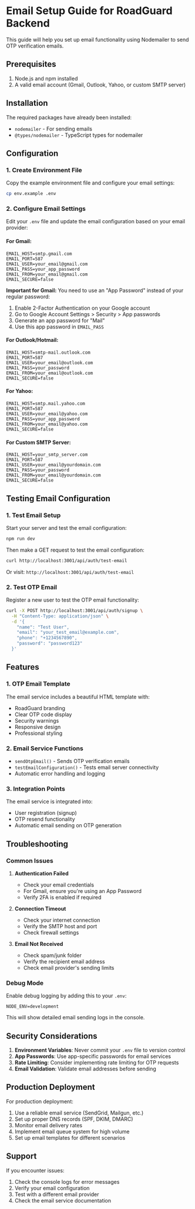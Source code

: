 # Email Setup Guide for RoadGuard Backend

This guide will help you set up email functionality using Nodemailer to send OTP verification emails.

## Prerequisites

1. Node.js and npm installed
2. A valid email account (Gmail, Outlook, Yahoo, or custom SMTP server)

## Installation

The required packages have already been installed:
- `nodemailer` - For sending emails
- `@types/nodemailer` - TypeScript types for nodemailer

## Configuration

### 1. Create Environment File

Copy the example environment file and configure your email settings:

```bash
cp env.example .env
```

### 2. Configure Email Settings

Edit your `.env` file and update the email configuration based on your email provider:

#### For Gmail:
```env
EMAIL_HOST=smtp.gmail.com
EMAIL_PORT=587
EMAIL_USER=your_email@gmail.com
EMAIL_PASS=your_app_password
EMAIL_FROM=your_email@gmail.com
EMAIL_SECURE=false
```

**Important for Gmail:** You need to use an "App Password" instead of your regular password:
1. Enable 2-Factor Authentication on your Google account
2. Go to Google Account Settings > Security > App passwords
3. Generate an app password for "Mail"
4. Use this app password in `EMAIL_PASS`

#### For Outlook/Hotmail:
```env
EMAIL_HOST=smtp-mail.outlook.com
EMAIL_PORT=587
EMAIL_USER=your_email@outlook.com
EMAIL_PASS=your_password
EMAIL_FROM=your_email@outlook.com
EMAIL_SECURE=false
```

#### For Yahoo:
```env
EMAIL_HOST=smtp.mail.yahoo.com
EMAIL_PORT=587
EMAIL_USER=your_email@yahoo.com
EMAIL_PASS=your_app_password
EMAIL_FROM=your_email@yahoo.com
EMAIL_SECURE=false
```

#### For Custom SMTP Server:
```env
EMAIL_HOST=your_smtp_server.com
EMAIL_PORT=587
EMAIL_USER=your_email@yourdomain.com
EMAIL_PASS=your_password
EMAIL_FROM=your_email@yourdomain.com
EMAIL_SECURE=false
```

## Testing Email Configuration

### 1. Test Email Setup

Start your server and test the email configuration:

```bash
npm run dev
```

Then make a GET request to test the email configuration:

```bash
curl http://localhost:3001/api/auth/test-email
```

Or visit: `http://localhost:3001/api/auth/test-email`

### 2. Test OTP Email

Register a new user to test the OTP email functionality:

```bash
curl -X POST http://localhost:3001/api/auth/signup \
  -H "Content-Type: application/json" \
  -d '{
    "name": "Test User",
    "email": "your_test_email@example.com",
    "phone": "+1234567890",
    "password": "password123"
  }'
```

## Features

### 1. OTP Email Template

The email service includes a beautiful HTML template with:
- RoadGuard branding
- Clear OTP code display
- Security warnings
- Responsive design
- Professional styling

### 2. Email Service Functions

- `sendOtpEmail()` - Sends OTP verification emails
- `testEmailConfiguration()` - Tests email server connectivity
- Automatic error handling and logging

### 3. Integration Points

The email service is integrated into:
- User registration (signup)
- OTP resend functionality
- Automatic email sending on OTP generation

## Troubleshooting

### Common Issues

1. **Authentication Failed**
   - Check your email credentials
   - For Gmail, ensure you're using an App Password
   - Verify 2FA is enabled if required

2. **Connection Timeout**
   - Check your internet connection
   - Verify the SMTP host and port
   - Check firewall settings

3. **Email Not Received**
   - Check spam/junk folder
   - Verify the recipient email address
   - Check email provider's sending limits

### Debug Mode

Enable debug logging by adding this to your `.env`:

```env
NODE_ENV=development
```

This will show detailed email sending logs in the console.

## Security Considerations

1. **Environment Variables**: Never commit your `.env` file to version control
2. **App Passwords**: Use app-specific passwords for email services
3. **Rate Limiting**: Consider implementing rate limiting for OTP requests
4. **Email Validation**: Validate email addresses before sending

## Production Deployment

For production deployment:

1. Use a reliable email service (SendGrid, Mailgun, etc.)
2. Set up proper DNS records (SPF, DKIM, DMARC)
3. Monitor email delivery rates
4. Implement email queue system for high volume
5. Set up email templates for different scenarios

## Support

If you encounter issues:

1. Check the console logs for error messages
2. Verify your email configuration
3. Test with a different email provider
4. Check the email service documentation
